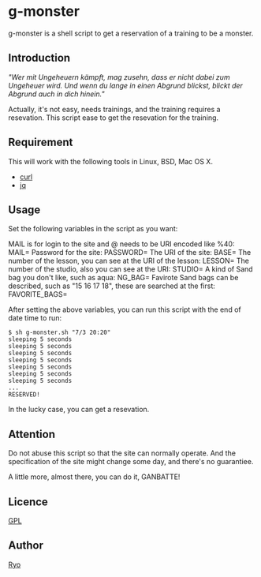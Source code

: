 g-monster
====

g-monster is a shell script to get a reservation of a training to be a monster.

## Introduction

_"Wer mit Ungeheuern kämpft, mag zusehn, dass er nicht dabei zum Ungeheuer wird. Und wenn du lange in einen Abgrund blickst, blickt der Abgrund auch in dich hinein."_

Actually, it's not easy, needs trainings, and the training requires a resevation.
This script ease to get the resevation for the training.

## Requirement

This will work with the following tools in Linux, BSD, Mac OS X.

* [curl](https://curl.haxx.se/)
* [jq](https://stedolan.github.io/jq/)

## Usage

Set the following variables in the script as you want:

MAIL is for login to the site and @ needs to be URI encoded like %40:
	MAIL=
Password for the site:
	PASSWORD=
The URI of the site:
	BASE=
The number of the lesson, you can see at the URI of the lesson:
	LESSON=
The number of the studio, also you can see at the URI:
	STUDIO=
A kind of Sand bag you don't like, such as aqua:
	NG_BAG=
Favirote Sand bags can be described, such as "15 16 17 18", these are searched at the first:
	FAVORITE_BAGS=

After setting the above variables, you can run this script with the end of date time to run:

	$ sh g-monster.sh "7/3 20:20"
	sleeping 5 seconds
	sleeping 5 seconds
	sleeping 5 seconds
	sleeping 5 seconds
	sleeping 5 seconds
	sleeping 5 seconds
	sleeping 5 seconds
	...
	RESERVED!

In the lucky case, you can get a resevation.

## Attention
Do not abuse this script so that the site can normally operate.
And the specification of the site might change some day, and there's no guarantiee.

A little more, almost there, you can do it, GANBATTE!

## Licence
[GPL](http://www.gnu.org/licenses/)

## Author
[Ryo](https://github.com/maedy)

